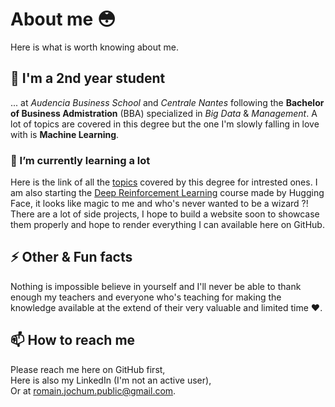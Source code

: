 # About me 😳
Here is what is worth knowing about me.

## 🔭 I'm a 2nd year student
... at _Audencia Business School_ and _Centrale Nantes_ following the **Bachelor of Business Admistration** (BBA) specialized in _Big Data_ & _Management_. A lot of topics are covered in this degree but the one I'm slowly falling in love with is **Machine Learning**.

### 🌱 I’m currently learning a lot
Here is the link of all the [topics](https://www.ec-nantes.fr/version-francaise/formation/bba-big-data-management-2) covered by this degree for intrested ones. I am also starting the [Deep Reinforcement Learning](https://huggingface.co/learn/deep-rl-course/unit0/introduction) course made by Hugging Face, it looks like magic to me and who's never wanted to be a wizard ?! There are a lot of side projects, I hope to build a website soon to showcase them properly and hope to render everything I can available here on GitHub.

## ⚡ Other & Fun facts
Nothing is impossible believe in yourself and I'll never be able to thank enough my teachers and everyone who's teaching for making the knowledge available at the extend of their very valuable and limited time ❤️.

## 📫 How to reach me
Please reach me here on GitHub first,  
Here is also my LinkedIn (I'm not an active user),  
Or at romain.jochum.public@gmail.com.
<!-- -->
